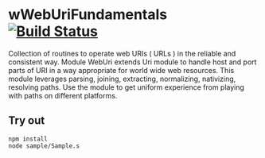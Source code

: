 
# wWebUriFundamentals [![Build Status](https://travis-ci.org/Wandalen/wWebUriFundamentals.svg?branch=master)](https://travis-ci.org/Wandalen/wWebUriFundamentals)

Collection of routines to operate web URIs ( URLs ) in the reliable and consistent way. Module WebUri extends Uri module to handle host and port parts of URI in a way appropriate for world wide web resources. This module leverages parsing, joining, extracting, normalizing, nativizing, resolving paths. Use the module to get uniform experience from playing with paths on different platforms.

## Try out
```
npm install
node sample/Sample.s
```






































